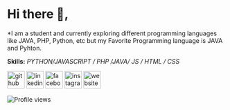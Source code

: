 # Hi there 👋,

*I am a student and currently exploring different programming languages like JAVA, PHP, Python, etc but my Favorite Programming language is JAVA and Pyhton.

**Skills:** *PYTHON/JAVASCRIPT / PHP /JAVA/ JS / HTML / CSS*



[<img src='https://cdn.jsdelivr.net/npm/simple-icons@3.0.1/icons/github.svg' alt='github' height='40'>](https://github.com/techprasant)  [<img src='https://cdn.jsdelivr.net/npm/simple-icons@3.0.1/icons/linkedin.svg' alt='linkedin' height='40'>](https://www.linkedin.com/in/techprasant/)  [<img src='https://cdn.jsdelivr.net/npm/simple-icons@3.0.1/icons/facebook.svg' alt='facebook' height='40'>](https://www.facebook.com/tech.prasant)  [<img src='https://cdn.jsdelivr.net/npm/simple-icons@3.0.1/icons/instagram.svg' alt='instagram' height='40'>](https://www.instagram.com/tech_prasant/)    [<img src='https://cdn.jsdelivr.net/npm/simple-icons@3.0.1/icons/icloud.svg' alt='website' height='40'>](iamprashant.tech)  

![Profile views](https://gpvc.arturio.dev/techprasant)  
